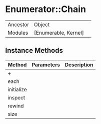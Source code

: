 # Enumerator::Chain
|  |  |  |
| --- | --- | --- |
| Ancestor | Object |
| Modules | [Enumerable, Kernel] |


## Instance Methods

| Method | Parameters | Description |
| --- | --- | --- |
| + |  |  |
| each |  |  |
| initialize |  |  |
| inspect |  |  |
| rewind |  |  |
| size |  |  |

